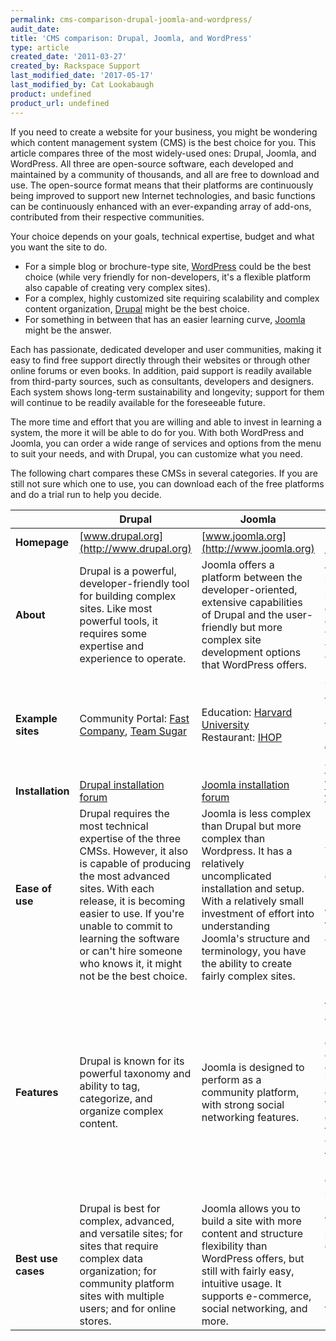 ```yaml
---
permalink: cms-comparison-drupal-joomla-and-wordpress/
audit_date:
title: 'CMS comparison: Drupal, Joomla, and WordPress'
type: article
created_date: '2011-03-27'
created_by: Rackspace Support
last_modified_date: '2017-05-17'
last_modified_by: Cat Lookabaugh
product: undefined
product_url: undefined
---
```


If you need to create a website for your business, you might be wondering which content 
management system (CMS) is the best choice for you. This article compares three of the 
most widely-used ones: Drupal, Joomla, and WordPress. All three are open-source software, 
each developed and maintained by a community of thousands, and all are free to download 
and use. The open-source format means that their platforms are continuously being improved 
to support new Internet technologies, and basic functions can be continuously enhanced 
with an ever-expanding array of add-ons, contributed from their respective communities.

Your choice depends on your goals, technical expertise, budget and what you want the site 
to do.

- For a simple blog or brochure-type site, 
[WordPress](http://www.rackspace.com/cloud/sites/web-hosting/wordpress/) could be the best 
choice (while very friendly for non-developers, it's a flexible platform also capable of 
creating very complex sites).
- For a complex, highly customized site requiring scalability and complex content 
organization, [Drupal](http://www.rackspace.com/cloud/sites/web-hosting/drupal/) might be 
the best choice.
- For something in between that has an easier learning curve, 
[Joomla](http://www.rackspace.com/cloud/sites/web-hosting/joomla/) might be the answer.

Each has passionate, dedicated developer and user communities, making it easy to find free 
support directly through their websites or through other online forums or even books. In 
addition, paid support is readily available from third-party sources, such as consultants, 
developers and designers. Each system shows long-term sustainability and longevity; 
support for them will continue to be readily available for the foreseeable future.

The more time and effort that you are willing and able to invest in learning a system, the 
more it will be able to do for you. With both WordPress and Joomla, you can order a wide 
range of services and options from the menu to suit your needs, and with Drupal, you can 
customize what you need.

The following chart compares these CMSs in several categories. If you are still not sure 
which one to use, you can download each of the free platforms and do a trial run to help 
you decide.

|   | **Drupal** | **Joomla** | **WordPress** |
| --- | --- | --- | --- |
| **Homepage** | [www.drupal.org](http://www.drupal.org) | [www.joomla.org](http://www.joomla.org) | [www.wordpress.org](http://www.wordpress.org) |
| **About** | Drupal is a powerful, developer-friendly tool for building complex sites. Like most powerful tools, it requires some expertise and experience to operate. | Joomla offers a platform between the developer-oriented, extensive capabilities of Drupal and the user-friendly but more complex site development options that WordPress offers. | WordPress began as an innovative, easy-to-use blogging platform. With an ever-increasing repertoire of themes, plugins and widgets, this CMS is also widely used for other website formats also. |
| **Example sites** | Community Portal: [Fast Company](http://fastcompany.com/), [Team Sugar](http://teamsugar.com/) | Education: [Harvard University](http://gsas.harvard.edu/)<br />Restaurant: [IHOP](http://www.ihop.com/) | Social Networking: [PlayStation Blog](http://blog.us.playstation.com/)<br />News Publishing: [CNN Money](http://business.blogs.cnn.com/)<br />Education/Research: [NASA Ames Research Center](http://center.arc.nasa.gov/)<br />News Publishing: [The New York Observer](http://observer.com/) |
| **Installation** | [Drupal installation forum](http://drupal.org/forum/1) | [Joomla installation forum](http://forum.joomla.org/viewforum.php?f=429&sid=0d9670a18c850ed2e7a39bd46584024d) | [WordPress installation forum](http://wordpress.org/support/forum/installation) |
| **Ease of use** | Drupal requires the most technical expertise of the three CMSs. However, it also is capable of producing the most advanced sites. With each release, it is becoming easier to use. If you're unable to commit to learning the software or can't hire someone who knows it, it might not be the best choice. | Joomla is less complex than Drupal but more complex than Wordpress. It has a relatively uncomplicated installation and setup. With a relatively small investment of effort into understanding Joomla's structure and terminology, you have the ability to create fairly complex sites. | Technical experience is not necessary; it's intuitive and easy to get a simple site set up quickly. It's easy to paste text from a Microsoft Word document into a WordPress site, but not into Joomla and Drupal sites. |
| **Features** | Drupal is known for its powerful taxonomy and ability to tag, categorize, and organize complex content. | Joomla is designed to perform as a community platform, with strong social networking features. | Ease of use is a key benefit for experts and novices alike. WordPress is powerful enough for web developers or designers to efficiently build sites for clients; then, with minimal instruction, clients can take over the site management. WordPress is known for an extensive selection of themes. It's user-friendly with great support and tutorials, making it great for non-technical users to quickly deploy fairly simple sites. |
| **Best use cases** | Drupal is best for complex, advanced, and versatile sites; for sites that require complex data organization; for community platform sites with multiple users; and for online stores. | Joomla allows you to build a site with more content and structure flexibility than WordPress offers, but still with fairly easy, intuitive usage. It supports e-commerce, social networking, and more. | WordPress is ideal for fairly simple web sites, such as everyday blogging and news sites; and for anyone looking for an easy-to-manage site. Add-ons make it easy to expand the functionality of the site. |

